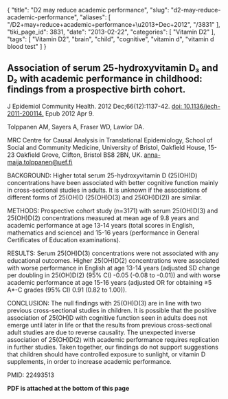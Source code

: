 {
    "title": "D2 may reduce academic performance",
    "slug": "d2-may-reduce-academic-performance",
    "aliases": [
        "/D2+may+reduce+academic+performance+\u2013+Dec+2012",
        "/3831"
    ],
    "tiki_page_id": 3831,
    "date": "2013-02-22",
    "categories": [
        "Vitamin D2"
    ],
    "tags": [
        "Vitamin D2",
        "brain",
        "child",
        "cognitive",
        "vitamin d",
        "vitamin d blood test"
    ]
}


## Association of serum 25-hydroxyvitamin D₃ and D₂ with academic performance in childhood: findings from a prospective birth cohort.

J Epidemiol Community Health. 2012 Dec;66(12):1137-42. [doi: 10.1136/jech-2011-200114.](https://doi.org/10.1136/jech-2011-200114.) Epub 2012 Apr 9.

Tolppanen AM, Sayers A, Fraser WD, Lawlor DA.

MRC Centre for Causal Analysis in Translational Epidemiology, School of Social and Community Medicine, University of Bristol, Oakfield House, 15-23 Oakfield Grove, Clifton, Bristol BS8 2BN, UK. anna-maija.tolppanen@uef.fi

BACKGROUND: Higher total serum 25-hydroxyvitamin D (25(OH)D) concentrations have been associated with better cognitive function mainly in cross-sectional studies in adults. It is unknown if the associations of different forms of 25(OH)D (25(OH)D(3) and 25(OH)D(2)) are similar.

METHODS: Prospective cohort study (n=3171) with serum 25(OH)D(3) and 25(OH)D(2) concentrations measured at mean age of 9.8 years and academic performance at age 13-14 years (total scores in English, mathematics and science) and 15-16 years (performance in General Certificates of Education examinations).

RESULTS: Serum 25(OH)D(3) concentrations were not associated with any educational outcomes. Higher 25(OH)D(2) concentrations were associated with worse performance in English at age 13-14 years (adjusted SD change per doubling in 25(OH)D(2) (95% CI) -0.05 (-0.08 to -0.01)) and with worse academic performance at age 15-16 years (adjusted OR for obtaining ≥5 A*-C grades (95% CI) 0.91 (0.82 to 1.00)).

CONCLUSION: The null findings with 25(OH)D(3) are in line with two previous cross-sectional studies in children. It is possible that the positive association of 25(OH)D with cognitive function seen in adults does not emerge until later in life or that the results from previous cross-sectional adult studies are due to reverse causality. The unexpected inverse association of 25(OH)D(2) with academic performance requires replication in further studies. Taken together, our findings do not support suggestions that children should have controlled exposure to sunlight, or vitamin D supplements, in order to increase academic performance.

PMID:    22493513

 **PDF is attached at the bottom of this page**